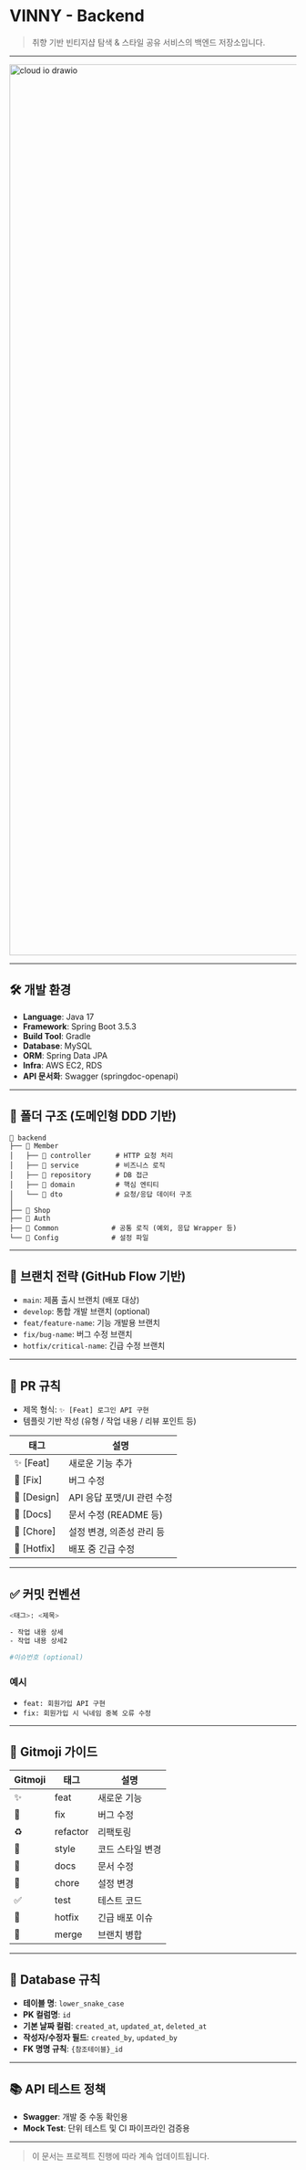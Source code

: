 # VINNY - Backend

> 취향 기반 빈티지샵 탐색 & 스타일 공유 서비스의 백엔드 저장소입니다.
> 

---

<img width="1810" height="1561" alt="cloud io drawio" src="https://github.com/user-attachments/assets/69dc4ab3-24c4-4878-871c-44f44563b09c" />

---

## 🛠️ 개발 환경

- **Language**: Java 17
- **Framework**: Spring Boot 3.5.3
- **Build Tool**: Gradle
- **Database**: MySQL
- **ORM**: Spring Data JPA
- **Infra**: AWS EC2, RDS
- **API 문서화**: Swagger (springdoc-openapi)

---

## 📁 폴더 구조 (도메인형 DDD 기반)

```
📂 backend
├── 📂 Member
│   ├── 📂 controller      # HTTP 요청 처리
│   ├── 📂 service         # 비즈니스 로직
│   ├── 📂 repository      # DB 접근
│   ├── 📂 domain          # 핵심 엔티티
│   └── 📂 dto             # 요청/응답 데이터 구조
│
├── 📂 Shop
├── 📂 Auth
├── 📂 Common             # 공통 로직 (예외, 응답 Wrapper 등)
└── 📂 Config             # 설정 파일

```

---

## 🔖 브랜치 전략 (GitHub Flow 기반)

- `main`: 제품 출시 브랜치 (배포 대상)
- `develop`: 통합 개발 브랜치 (optional)
- `feat/feature-name`: 기능 개발용 브랜치
- `fix/bug-name`: 버그 수정 브랜치
- `hotfix/critical-name`: 긴급 수정 브랜치

---

## 💬 PR 규칙

- 제목 형식: `✨ [Feat] 로그인 API 구현`
- 템플릿 기반 작성 (유형 / 작업 내용 / 리뷰 포인트 등)

| 태그 | 설명 |
| --- | --- |
| ✨ [Feat] | 새로운 기능 추가 |
| 🐛 [Fix] | 버그 수정 |
| 🎨 [Design] | API 응답 포맷/UI 관련 수정 |
| 📝 [Docs] | 문서 수정 (README 등) |
| 🔧 [Chore] | 설정 변경, 의존성 관리 등 |
| 🚀 [Hotfix] | 배포 중 긴급 수정 |

---

## ✅ 커밋 컨벤션

```bash
<태그>: <제목>

- 작업 내용 상세
- 작업 내용 상세2

#이슈번호 (optional)

```

### 예시

- `feat: 회원가입 API 구현`
- `fix: 회원가입 시 닉네임 중복 오류 수정`

---

## 💠 Gitmoji 가이드

| Gitmoji | 태그 | 설명 |
| --- | --- | --- |
| ✨ | feat | 새로운 기능 |
| 🐛 | fix | 버그 수정 |
| ♻️ | refactor | 리팩토링 |
| 🎨 | style | 코드 스타일 변경 |
| 📝 | docs | 문서 수정 |
| 🔧 | chore | 설정 변경 |
| ✅ | test | 테스트 코드 |
| 🚀 | hotfix | 긴급 배포 이슈 |
| 🔀 | merge | 브랜치 병합 |

---

## 🧾 Database 규칙

- **테이블 명**: `lower_snake_case`
- **PK 컬럼명**: `id`
- **기본 날짜 컬럼**: `created_at`, `updated_at`, `deleted_at`
- **작성자/수정자 필드**: `created_by`, `updated_by`
- **FK 명명 규칙**: `{참조테이블}_id`

---

## 📚 API 테스트 정책

- **Swagger**: 개발 중 수동 확인용
- **Mock Test**: 단위 테스트 및 CI 파이프라인 검증용

---

> 이 문서는 프로젝트 진행에 따라 계속 업데이트됩니다.
>
